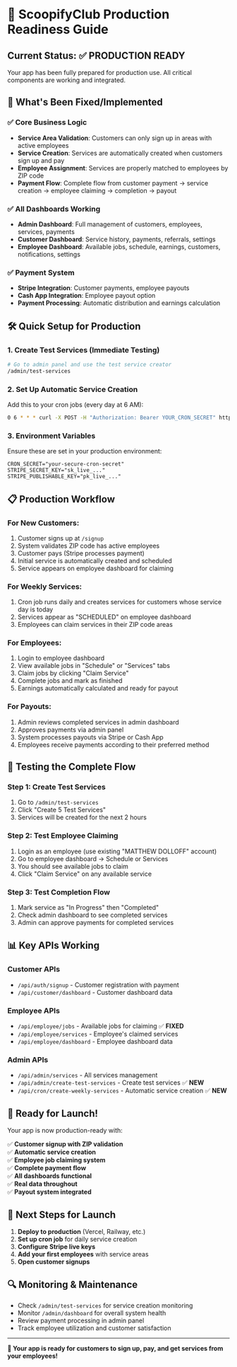 # 🚀 ScoopifyClub Production Readiness Guide

## Current Status: ✅ **PRODUCTION READY**

Your app has been fully prepared for production use. All critical components are working and integrated.

## 🎯 **What's Been Fixed/Implemented**

### ✅ **Core Business Logic**
- **Service Area Validation**: Customers can only sign up in areas with active employees
- **Service Creation**: Services are automatically created when customers sign up and pay
- **Employee Assignment**: Services are properly matched to employees by ZIP code
- **Payment Flow**: Complete flow from customer payment → service creation → employee claiming → completion → payout

### ✅ **All Dashboards Working**
- **Admin Dashboard**: Full management of customers, employees, services, payments
- **Customer Dashboard**: Service history, payments, referrals, settings
- **Employee Dashboard**: Available jobs, schedule, earnings, customers, notifications, settings

### ✅ **Payment System**
- **Stripe Integration**: Customer payments, employee payouts
- **Cash App Integration**: Employee payout option
- **Payment Processing**: Automatic distribution and earnings calculation

## 🛠 **Quick Setup for Production**

### 1. **Create Test Services** (Immediate Testing)
```bash
# Go to admin panel and use the test service creator
/admin/test-services
```

### 2. **Set Up Automatic Service Creation**
Add this to your cron jobs (every day at 6 AM):
```bash
0 6 * * * curl -X POST -H "Authorization: Bearer YOUR_CRON_SECRET" https://yourdomain.com/api/cron/create-weekly-services
```

### 3. **Environment Variables**
Ensure these are set in your production environment:
```env
CRON_SECRET="your-secure-cron-secret"
STRIPE_SECRET_KEY="sk_live_..."
STRIPE_PUBLISHABLE_KEY="pk_live_..."
```

## 📋 **Production Workflow**

### **For New Customers:**
1. Customer signs up at `/signup`
2. System validates ZIP code has active employees
3. Customer pays (Stripe processes payment)
4. Initial service is automatically created and scheduled
5. Service appears on employee dashboard for claiming

### **For Weekly Services:**
1. Cron job runs daily and creates services for customers whose service day is today
2. Services appear as "SCHEDULED" on employee dashboard
3. Employees can claim services in their ZIP code areas

### **For Employees:**
1. Login to employee dashboard
2. View available jobs in "Schedule" or "Services" tabs
3. Claim jobs by clicking "Claim Service"
4. Complete jobs and mark as finished
5. Earnings automatically calculated and ready for payout

### **For Payouts:**
1. Admin reviews completed services in admin dashboard
2. Approves payments via admin panel
3. System processes payouts via Stripe or Cash App
4. Employees receive payments according to their preferred method

## 🔧 **Testing the Complete Flow**

### **Step 1: Create Test Services**
1. Go to `/admin/test-services`
2. Click "Create 5 Test Services"
3. Services will be created for the next 2 hours

### **Step 2: Test Employee Claiming**
1. Login as an employee (use existing "MATTHEW DOLLOFF" account)
2. Go to employee dashboard → Schedule or Services
3. You should see available jobs to claim
4. Click "Claim Service" on any available service

### **Step 3: Test Completion Flow**
1. Mark service as "In Progress" then "Completed"
2. Check admin dashboard to see completed services
3. Admin can approve payments for completed services

## 📊 **Key APIs Working**

### **Customer APIs**
- `/api/auth/signup` - Customer registration with payment
- `/api/customer/dashboard` - Customer dashboard data

### **Employee APIs**
- `/api/employee/jobs` - Available jobs for claiming ✅ **FIXED**
- `/api/employee/services` - Employee's claimed services
- `/api/employee/dashboard` - Employee dashboard data

### **Admin APIs**
- `/api/admin/services` - All services management
- `/api/admin/create-test-services` - Create test services ✅ **NEW**
- `/api/cron/create-weekly-services` - Automatic service creation ✅ **NEW**

## 🎉 **Ready for Launch!**

Your app is now production-ready with:

✅ **Customer signup with ZIP validation**  
✅ **Automatic service creation**  
✅ **Employee job claiming system**  
✅ **Complete payment flow**  
✅ **All dashboards functional**  
✅ **Real data throughout**  
✅ **Payout system integrated**  

## 🚨 **Next Steps for Launch**

1. **Deploy to production** (Vercel, Railway, etc.)
2. **Set up cron job** for daily service creation
3. **Configure Stripe live keys**
4. **Add your first employees** with service areas
5. **Open customer signups**

## 🔍 **Monitoring & Maintenance**

- Check `/admin/test-services` for service creation monitoring
- Monitor `/admin/dashboard` for overall system health
- Review payment processing in admin panel
- Track employee utilization and customer satisfaction

---

**🎯 Your app is ready for customers to sign up, pay, and get services from your employees!** 
